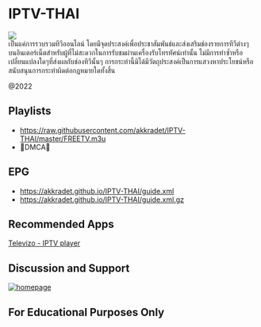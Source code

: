 # IPTV-THAI
![](https://img.shields.io/badge/Update-2022.08.30-brightgreen?style=for-the-badge)\
เป็นแค่การรวบรวมทีวีออนไลน์ โดยมีจุดประสงค์เพื่อประชาสัมพันธ์และส่งเสริมช่องรายการทีวีต่างๆ บนอินเตอร์เน็ตสำหรับผู้ที่ไม่สะดวกในการรับชมผ่านเครื่องรับโทรทัศน์เท่านั้น 
ไม่มีการทำซ้ำหรือเปลี่ยนแปลงใดๆที่ส่งผลกับช่องทีวีนั้นๆ การกระทำนี้มิได้มีวัตถุประสงค์เป็นการแสวงหาประโยชน์หรือสนับสนุนการกระทำผิดต่อกฎหมายใดทั้งสิ้น

@2022

## Playlists
- https://raw.githubusercontent.com/akkradet/IPTV-THAI/master/FREETV.m3u
- 🚫DMCA🚫

## EPG

- https://akkradet.github.io/IPTV-THAI/guide.xml
- https://akkradet.github.io/IPTV-THAI/guide.xml.gz

## Recommended Apps
[Televizo - IPTV player](https://play.google.com/store/apps/details?id=com.ottplay.ottplay)

## Discussion and Support 
[![homepage][1]][2]

[1]:  images/telegram.png
[2]:  https://t.me/iptvth

## For Educational Purposes Only
